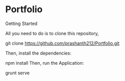 # Portfolio
Getting Started

All you need to do is to clone this repository,

git clone https://github.com/prashanth212/Portfolio.git

Then, install the dependencies:

npm install
Then, run the Application:

grunt serve
